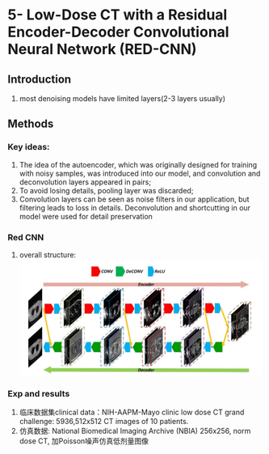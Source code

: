 # 5- Low-Dose CT with a Residual Encoder-Decoder Convolutional Neural Network (RED-CNN)
## Introduction
1. most denoising models have limited layers(2-3 layers usually)
## Methods
### Key ideas:
1. The idea of the autoencoder, which was originally designed for training with noisy samples, was introduced into our model, and convolution and deconvolution layers appeared in pairs;
2. To avoid losing details, pooling layer was discarded;
3. Convolution layers can be seen as noise filters in our application, but filtering leads to loss in details. Deconvolution and shortcutting in our model were used for detail preservation
### Red CNN
1. overall structure:
   ![1](https://github.com/lionzhu-zhc/Blogs/raw/master/DLpapers/5-fig1.PNG)
  

### Exp and results
1. 临床数据集clinical data：NIH-AAPM-Mayo clinic low dose CT grand challenge: 5936,512x512 CT images of 10 patients.
2. 仿真数据: National Biomedical Imaging Archive (NBIA) 256x256, norm dose CT, 加Poisson噪声仿真低剂量图像
